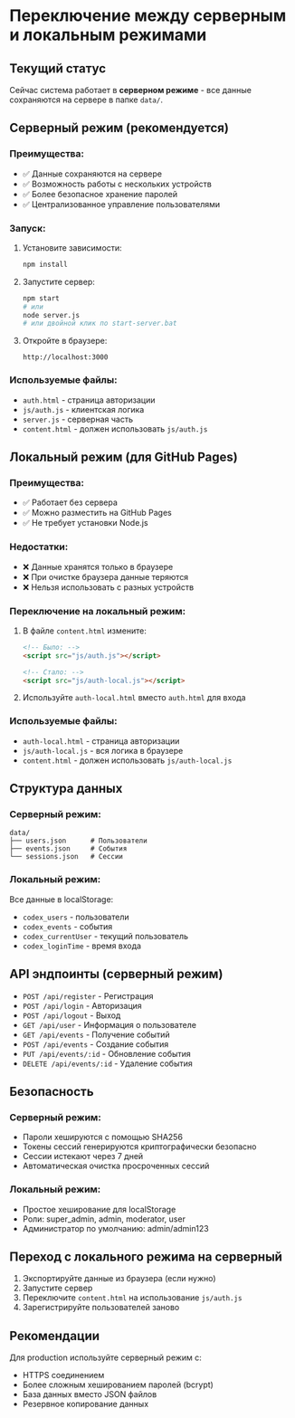 # Переключение между серверным и локальным режимами

## Текущий статус
Сейчас система работает в **серверном режиме** - все данные сохраняются на сервере в папке `data/`.

## Серверный режим (рекомендуется)

### Преимущества:
- ✅ Данные сохраняются на сервере
- ✅ Возможность работы с нескольких устройств
- ✅ Более безопасное хранение паролей
- ✅ Централизованное управление пользователями

### Запуск:
1. Установите зависимости:
   ```bash
   npm install
   ```

2. Запустите сервер:
   ```bash
   npm start
   # или
   node server.js
   # или двойной клик по start-server.bat
   ```

3. Откройте в браузере:
   ```
   http://localhost:3000
   ```

### Используемые файлы:
- `auth.html` - страница авторизации
- `js/auth.js` - клиентская логика
- `server.js` - серверная часть
- `content.html` - должен использовать `js/auth.js`

## Локальный режим (для GitHub Pages)

### Преимущества:
- ✅ Работает без сервера
- ✅ Можно разместить на GitHub Pages
- ✅ Не требует установки Node.js

### Недостатки:
- ❌ Данные хранятся только в браузере
- ❌ При очистке браузера данные теряются
- ❌ Нельзя использовать с разных устройств

### Переключение на локальный режим:
1. В файле `content.html` измените:
   ```html
   <!-- Было: -->
   <script src="js/auth.js"></script>
   
   <!-- Стало: -->
   <script src="js/auth-local.js"></script>
   ```

2. Используйте `auth-local.html` вместо `auth.html` для входа

### Используемые файлы:
- `auth-local.html` - страница авторизации
- `js/auth-local.js` - вся логика в браузере
- `content.html` - должен использовать `js/auth-local.js`

## Структура данных

### Серверный режим:
```
data/
├── users.json      # Пользователи
├── events.json     # События
└── sessions.json   # Сессии
```

### Локальный режим:
Все данные в localStorage:
- `codex_users` - пользователи
- `codex_events` - события
- `codex_currentUser` - текущий пользователь
- `codex_loginTime` - время входа

## API эндпоинты (серверный режим)

- `POST /api/register` - Регистрация
- `POST /api/login` - Авторизация
- `POST /api/logout` - Выход
- `GET /api/user` - Информация о пользователе
- `GET /api/events` - Получение событий
- `POST /api/events` - Создание события
- `PUT /api/events/:id` - Обновление события
- `DELETE /api/events/:id` - Удаление события

## Безопасность

### Серверный режим:
- Пароли хешируются с помощью SHA256
- Токены сессий генерируются криптографически безопасно
- Сессии истекают через 7 дней
- Автоматическая очистка просроченных сессий

### Локальный режим:
- Простое хеширование для localStorage
- Роли: super_admin, admin, moderator, user
- Администратор по умолчанию: admin/admin123

## Переход с локального режима на серверный

1. Экспортируйте данные из браузера (если нужно)
2. Запустите сервер
3. Переключите `content.html` на использование `js/auth.js`
4. Зарегистрируйте пользователей заново

## Рекомендации

Для production используйте серверный режим с:
- HTTPS соединением
- Более сложным хешированием паролей (bcrypt)
- База данных вместо JSON файлов
- Резервное копирование данных

